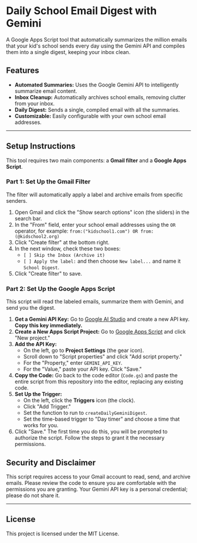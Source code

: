 # Daily School Email Digest with Gemini

A Google Apps Script tool that automatically summarizes the million emails that your kid's school sends every day using the Gemini API and compiles them into a single digest, keeping your inbox clean.

## Features

- **Automated Summaries:** Uses the Google Gemini API to intelligently summarize email content.
- **Inbox Cleanup:** Automatically archives school emails, removing clutter from your inbox.
- **Daily Digest:** Sends a single, compiled email with all the summaries.
- **Customizable:** Easily configurable with your own school email addresses.

---

## Setup Instructions

This tool requires two main components: a **Gmail filter** and a **Google Apps Script**.

### Part 1: Set Up the Gmail Filter

The filter will automatically apply a label and archive emails from specific senders.

1.  Open Gmail and click the "Show search options" icon (the sliders) in the search bar.
2.  In the "From" field, enter your school email addresses using the `OR` operator, for example:
    `from:("kidschool1.com") OR from:(@kidschool2.org)`
3.  Click "Create filter" at the bottom right.
4.  In the next window, check these two boxes:
    - `[ ] Skip the Inbox (Archive it)`
    - `[ ] Apply the label:` and then choose `New label...` and name it `School Digest`.
5.  Click "Create filter" to save.

### Part 2: Set Up the Google Apps Script

This script will read the labeled emails, summarize them with Gemini, and send you the digest.

1.  **Get a Gemini API Key:** Go to [Google AI Studio](https://aistudio.google.com/) and create a new API key. **Copy this key immediately.**
2.  **Create a New Apps Script Project:** Go to [Google Apps Script](https://script.google.com/) and click "New project."
3.  **Add the API Key:**
    - On the left, go to **Project Settings** (the gear icon).
    - Scroll down to "Script properties" and click "Add script property."
    - For the "Property," enter `GEMINI_API_KEY`.
    - For the "Value," paste your API key. Click "Save."
4.  **Copy the Code:** Go back to the code editor (`Code.gs`) and paste the entire script from this repository into the editor, replacing any existing code.
5.  **Set Up the Trigger:**
    - On the left, click the **Triggers** icon (the clock).
    - Click "Add Trigger."
    - Set the function to run to `createDailyGeminiDigest`.
    - Set the time-based trigger to "Day timer" and choose a time that works for you.
6.  Click "Save." The first time you do this, you will be prompted to authorize the script. Follow the steps to grant it the necessary permissions.

## Security and Disclaimer

This script requires access to your Gmail account to read, send, and archive emails. Please review the code to ensure you are comfortable with the permissions you are granting. Your Gemini API key is a personal credential; please do not share it.

---

## License

This project is licensed under the MIT License.
